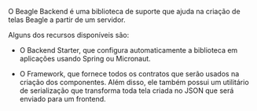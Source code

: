 O Beagle Backend é uma biblioteca de suporte que ajuda na criação de telas Beagle a partir de um servidor.

Alguns dos recursos disponíveis são: 

- O Backend Starter, que configura automaticamente a biblioteca em aplicações usando Spring ou Micronaut.
 
- O Framework, que fornece todos os contratos que serão usados na criação dos componentes. Além disso, ele também possui um utilitário de serialização que transforma toda tela criada no JSON que será enviado para um frontend.